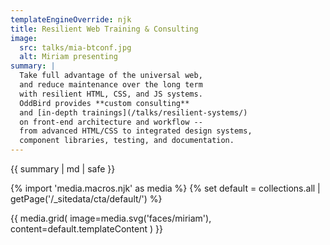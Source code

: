 ```yaml
---
templateEngineOverride: njk
title: Resilient Web Training & Consulting
image:
  src: talks/mia-btconf.jpg
  alt: Miriam presenting
summary: |
  Take full advantage of the universal web,
  and reduce maintenance over the long term
  with resilient HTML, CSS, and JS systems.
  OddBird provides **custom consulting**
  and [in-depth trainings](/talks/resilient-systems/)
  on front-end architecture and workflow --
  from advanced HTML/CSS to integrated design systems,
  component libraries, testing, and documentation.
---
```


{{ summary | md | safe }}

{% import 'media.macros.njk' as media %}
{% set default = collections.all | getPage('/_sitedata/cta/default/') %}

{{ media.grid(
  image=media.svg('faces/miriam'),
  content=default.templateContent
) }}
